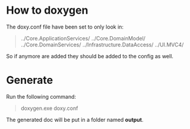  How to doxygen
=====
 The doxy.conf file have been set to only look in:
 > ../Core.ApplicationServices/ ../Core.DomainModel/ ../Core.DomainServices/ ../Infrastructure.DataAccess/ ../UI.MVC4/
 
 So if anymore are added they should be added to the config as well.
 
 Generate
=====
 Run the following command:  
 > doxygen.exe doxy.conf
 
 The generated doc will be put in a folder named **output**.
